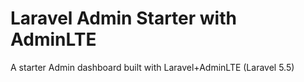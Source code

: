 # Laravel Admin Starter with AdminLTE

A starter Admin dashboard built with Laravel+AdminLTE (Laravel 5.5)